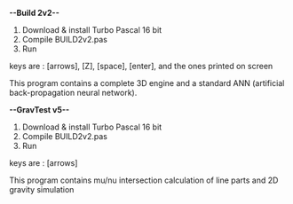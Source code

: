 **--Build 2v2--**

1.  Download & install Turbo Pascal 16 bit
2.  Compile BUILD2v2.pas
3.  Run

keys are : [arrows], [Z], [space], [enter], and the ones printed on screen

This program contains a complete 3D engine and a standard ANN (artificial back-propagation neural network).


**--GravTest v5--**

1.  Download & install Turbo Pascal 16 bit
2.  Compile BUILD2v2.pas
3.  Run

keys are : [arrows]

This program contains mu/nu intersection calculation of line parts and 2D gravity simulation

